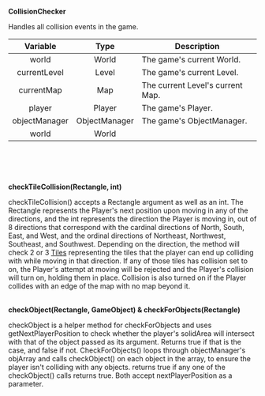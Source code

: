 __CollisionChecker__

Handles all collision events in the game.

|   Variable    |     Type      | Description                      |
|:-------------:|:-------------:|----------------------------------|
|     world     |     World     | The game's current World.        |
| currentLevel  |     Level     | The game's current Level.        |
|  currentMap   |      Map      | The current Level's current Map. |
|    player     |    Player     | The game's Player.               |
| objectManager | ObjectManager | The game's ObjectManager.        |
|     world     |     World     |                                  |
\
\
\
\
__checkTileCollision(Rectangle, int)__

checkTileCollision() accepts a Rectangle argument as well as an int. The Rectangle represents the Player's next position upon moving in any of the directions, 
and the int represents the direction the Player is moving in, out of 8 directions that correspond with the cardinal directions of North, South, East, and West, 
and the ordinal directions of Northeast, Northwest, Southeast, and Southwest. Depending on the direction, the method will check 2 or 3 [Tiles](tile.md) representing the tiles that the player can end up colliding 
with while moving in that direction. If any of those tiles has collision set to on, the Player's attempt at moving will be rejected and the Player's collision will turn on, holding them in place. Collision is also
turned on if the Player collides with an edge of the map with no map beyond it.

\
__checkObject(Rectangle, GameObject) & checkForObjects(Rectangle)__

checkObject is a helper method for checkForObjects and uses getNextPlayerPosition to check whether 
the player's solidArea will intersect with that of the object passed as its argument. Returns true if
that is the case, and false if not. CheckForObjects() loops through objectManager's objArray and calls
checkObject() on each object in the array, to ensure the player isn't colliding with any objects. 
returns true if any one of the checkObject() calls returns true. Both accept nextPlayerPosition as a parameter.


